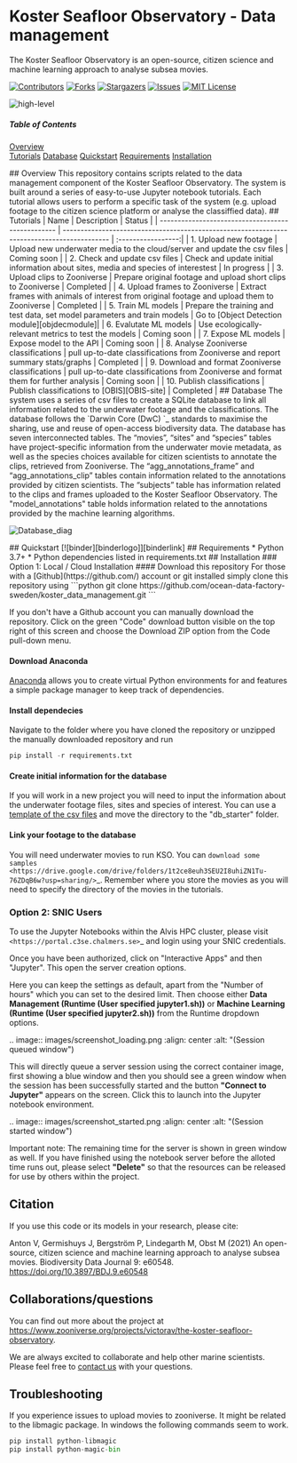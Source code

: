 # Koster Seafloor Observatory - Data management

The Koster Seafloor Observatory is an open-source, citizen science and machine learning approach to analyse subsea movies.

<!-- PROJECT SHIELDS -->
<!--
*** I'm using markdown "reference style" links for readability.
*** Reference links are enclosed in brackets [ ] instead of parentheses ( ).
*** See the bottom of this document for the declaration of the reference variables
*** for contributors-url, forks-url, etc. This is an optional, concise syntax you may use.
*** https://www.markdownguide.org/basic-syntax/#reference-style-links
-->
[![Contributors][contributors-shield]][contributors-url]
[![Forks][forks-shield]][forks-url]
[![Stargazers][stars-shield]][stars-url]
[![Issues][issues-shield]][issues-url]
[![MIT License][license-shield]][license-url]

![high-level][high-level-overview]


<!-- TOC -->
##### Table of Contents  
[Overview](#OVERVIEW)  
[Tutorials](#TUTORIALS) 
[Database](#DATABASE)
[Quickstart](#QUICKSTART)
[Requirements](#REQUIREMENTS)
[Installation](#INSTALLATION)
   


<a name="OVERVIEW"/>
## Overview
This repository contains scripts related to the data management component of the Koster Seafloor Observatory. The system is built around a series of easy-to-use Jupyter notebook tutorials. Each tutorial allows users to perform a specific task of the system (e.g. upload footage to the citizen science platform or analyse the classiffied data).


<a name="TUTORIALS"/>
## Tutorials
| Name                                              | Description                                                                                 | Status             |
| ------------------------------------------------- | ------------------------------------------------------------------------------------------- | :-----------------:|
| 1. Upload new footage                             | Upload new underwater media to the cloud/server and update the csv files                    | Coming soon        |
| 2. Check and update csv files                     | Check and update initial information about sites, media and species of interestest          | In progress        |
| 3. Upload clips to Zooniverse                     | Prepare original footage and upload short clips to Zooniverse                               | Completed          |
| 4. Upload frames to Zooniverse                    | Extract frames with animals of interest from original footage and upload them to Zooniverse | Completed          |
| 5. Train ML models                                | Prepare the training and test data, set model parameters and train models                   | Go to [Object Detection module][objdecmodule]|
| 6. Evalutate ML models                            | Use ecologically-relevant metrics to test the models                                        | Coming soon        |
| 7. Expose ML models                               | Expose model to the API                                                                     | Coming soon        |
| 8. Analyse Zooniverse classifications             | pull up-to-date classifications from Zooniverse and report summary stats/graphs             | Completed          |
| 9. Download and format Zooniverse classifications | pull up-to-date classifications from Zooniverse and format them for further analysis        | Coming soon        |
| 10. Publish classifications                       | Publish classifications to  [OBIS][OBIS-site]                                               | Completed          |
  
  
<a name="DATABASE"/>
## Database
The system uses a series of csv files to create a SQLite database to link all information related to the underwater footage and the classifications. The database follows the `Darwin Core (DwC) <https://dwc.tdwg.org/simple/>`_  standards to maximise the sharing, use and reuse of open-access biodiversity data.
The database has seven interconnected tables. The “movies”, “sites” and “species” tables have project-specific information from the underwater movie metadata, as well as the species choices available for citizen scientists to annotate the clips, retrieved from Zooniverse. The “agg_annotations_frame” and “agg_annotations_clip” tables contain information related to the annotations provided by citizen scientists. The “subjects” table has information related to the clips and frames uploaded to the Koster Seafloor Observatory. The "model_annotations" table holds information related to the annotations provided by the machine learning algorithms. 

![Database_diag][Database_diagram]


<a name="QUICKSTART"/>
## Quickstart
[![binder][binderlogo]][binderlink]

<a name="REQUIREMENTS"/>
## Requirements
* Python 3.7+
* Python dependencies listed in requirements.txt

<a name="INSTALLATION"/>
## Installation
### Option 1: Local / Cloud Installation
#### Download this repository
For those with a [Github](https://github.com/) account or git installed simply clone this
repository using
```python
git clone https://github.com/ocean-data-factory-sweden/koster_data_management.git
```

If you don't have a Github account you can manually download the repository. Click on the green "Code" download button visible on the top right of this screen and choose the Download ZIP option from the Code pull-down menu. 

#### Download Anaconda
[Anaconda](https://docs.anaconda.com/anaconda/install/index.html) allows you to create virtual Python environments for and features a simple package manager to keep track of dependencies.

#### Install dependecies
Navigate to the folder where you have cloned the repository or unzipped the manually downloaded repository and run
```python
pip install -r requirements.txt
```

#### Create initial information for the database 
If you will work in a new project you will need to input the information about the underwater footage files, sites and species of interest. You can use a [template of the csv files](https://drive.google.com/file/d/1PZGRoSY_UpyLfMhRphMUMwDXw4yx1_Fn/view?usp=sharing) and move the directory to the "db_starter" folder.


#### Link your footage to the database 
You will need underwater movies to run KSO. You can `download some samples <https://drive.google.com/drive/folders/1t2ce8euh3SEU2I8uhiZN1Tu-76ZDqB6w?usp=sharing/>`_. Remember where you store the movies as you will need to specify the directory of the movies in the tutorials.


### Option 2: SNIC Users
To use the Jupyter Notebooks within the Alvis HPC cluster, please visit `<https://portal.c3se.chalmers.se>`_ and login using your SNIC credentials. 

Once you have been authorized, click on "Interactive Apps" and then "Jupyter". This open the server creation options. 

Here you can keep the settings as default, apart from the "Number of hours" which you can set to the desired limit. Then choose either **Data Management (Runtime (User specified jupyter1.sh))** or **Machine Learning (Runtime (User specified jupyter2.sh))** from the Runtime dropdown options.

.. image:: images/screenshot_loading.png
   :align: center
   :alt: "(Session queued window")

This will directly queue a server session using the correct container image, first showing a blue window and then you should see a green window when the session has been successfully started and the button **"Connect to Jupyter"** appears on the screen. Click this to launch into the Jupyter notebook environment. 

.. image:: images/screenshot_started.png
   :align: center
   :alt: "(Session started window")

Important note: The remaining time for the server is shown in green window as well. If you have finished using the notebook server before the alloted time runs out, please select **"Delete"** so that the resources can be released for use by others within the project. 


## Citation

If you use this code or its models in your research, please cite:

Anton V, Germishuys J, Bergström P, Lindegarth M, Obst M (2021) An open-source, citizen science and machine learning approach to analyse subsea movies. Biodiversity Data Journal 9: e60548. https://doi.org/10.3897/BDJ.9.e60548

## Collaborations/questions
You can find out more about the project at https://www.zooniverse.org/projects/victorav/the-koster-seafloor-observatory.

We are always excited to collaborate and help other marine scientists. Please feel free to [contact us](matthias.obst@marine.gu.se) with your questions.

## Troubleshooting

If you experience issues to upload movies to zooniverse. It might be related to the libmagic package. In windows the following commands seem to work.
```python
pip install python-libmagic
pip install python-magic-bin
```


<!-- MARKDOWN LINKS & IMAGES -->
<!-- https://www.markdownguide.org/basic-syntax/#reference-style-links -->
[contributors-shield]: https://img.shields.io/github/contributors/ocean-data-factory-sweden/koster_app.svg?style=for-the-badge
[contributors-url]: https://https://github.com/ocean-data-factory-sweden/koster_data_management/graphs/contributors
[forks-shield]: https://img.shields.io/github/forks/ocean-data-factory-sweden/koster_app.svg?style=for-the-badge
[forks-url]: https://github.com/ocean-data-factory-sweden/koster_data_management/network/members
[stars-shield]: https://img.shields.io/github/stars/ocean-data-factory-sweden/koster_app.svg?style=for-the-badge
[stars-url]: https://github.com/ocean-data-factory-sweden/koster_data_management/stargazers
[issues-shield]: https://img.shields.io/github/issues/ocean-data-factory-sweden/koster_app.svg?style=for-the-badge
[issues-url]: https://github.com/ocean-data-factory-sweden/koster_data_management/issues
[license-shield]: https://img.shields.io/github/license/ocean-data-factory-sweden/koster_app.svg?style=for-the-badge
[license-url]: https://github.com/ocean-data-factory-sweden/koster_data_management/blob/main/LICENSE.txt
[high-level-overview]: https://github.com/ocean-data-factory-sweden/koster_data_management/blob/dev/images/high-level-overview.png?raw=true "Overview of the three main modules and the components of the Koster Seafloor Observatory"
[objdecmodule]: https://github.com/ocean-data-factory-sweden/koster_yolov4
[OBIS-site]: https://www.gbif.org/network/2b7c7b4f-4d4f-40d3-94de-c28b6fa054a6
[Database_diagram]: https://github.com/ocean-data-factory-sweden/koster_data_management/tree/dev/images/Database_diagram.png "Entity relationship diagram of the SQLite database of the Koster Seafloor Observatory"
[binderlogo]: https://mybinder.org/badge_logo.svg
[binderlink]: https://mybinder.org/v2/gh/ocean-data-factory-sweden/koster_data_management/main
